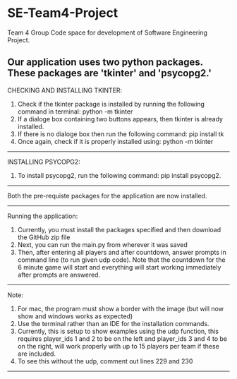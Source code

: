 # SE-Team4-Project
Team 4 Group Code space for development of Software Engineering Project.

Our application uses two python packages. These packages are 'tkinter' and 'psycopg2.'
------------------------------------------------------------------------
CHECKING AND INSTALLING TKINTER:
1) Check if the tkinter package is installed by running the following command in terminal: python -m tkinter
2) If a dialoge box containing two buttons appears, then tkinter is already installed.
3) If there is no dialoge box then run the following command: pip install tk
4) Once again, check if it is properly installed using: python -m tkinter
------------------------------------------------------------------------
INSTALLING PSYCOPG2:

1) To install psycopg2, run the following command: pip install psycopg2.
------------------------------------------------------------------------


Both the pre-requiste packages for the application are now installed.


------------------------------------------------------------------------
Running the application:

1) Currently, you must install the packages specified and then download the GitHub zip file
2) Next, you can run the main.py from wherever it was saved
3) Then, after entering all players and after countdown, answer prompts in command line (to run given udp code). Note that the countdown for the 6 minute game will start and everything will start working immediately after prompts are answered.


------------------------------------------------------------------------
Note:

1) For mac, the program must show a border with the image (but will now show and windows works as expected)
2) Use the terminal rather than an IDE for the installation commands.
3) Currently, this is setup to show examples using the udp function, this requires player_ids 1 and 2 to be on the left and player_ids 3 and 4 to be on the right, will work properly with up to 15 players per team if these are included.
4) To see this without the udp, comment out lines 229 and 230


------------------------------------------------------------------------
